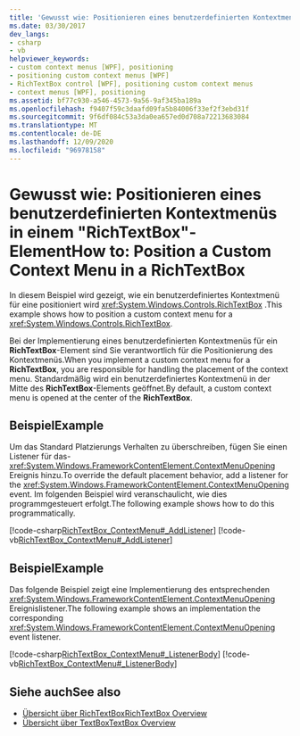 ```yaml
---
title: 'Gewusst wie: Positionieren eines benutzerdefinierten Kontextmenüs in einem "RichTextBox"-Element'
ms.date: 03/30/2017
dev_langs:
- csharp
- vb
helpviewer_keywords:
- custom context menus [WPF], positioning
- positioning custom context menus [WPF]
- RichTextBox control [WPF], positioning custom context menus
- context menus [WPF], positioning
ms.assetid: bf77c930-a546-4573-9a56-9af345ba189a
ms.openlocfilehash: f9407f59c3daafd09fa5b84006f33ef2f3ebd31f
ms.sourcegitcommit: 9f6df084c53a3da0ea657ed0d708a72213683084
ms.translationtype: MT
ms.contentlocale: de-DE
ms.lasthandoff: 12/09/2020
ms.locfileid: "96978158"
---
```

# <a name="how-to-position-a-custom-context-menu-in-a-richtextbox"></a><span data-ttu-id="544f4-102">Gewusst wie: Positionieren eines benutzerdefinierten Kontextmenüs in einem "RichTextBox"-Element</span><span class="sxs-lookup"><span data-stu-id="544f4-102">How to: Position a Custom Context Menu in a RichTextBox</span></span>
<span data-ttu-id="544f4-103">In diesem Beispiel wird gezeigt, wie ein benutzerdefiniertes Kontextmenü für eine positioniert wird <xref:System.Windows.Controls.RichTextBox> .</span><span class="sxs-lookup"><span data-stu-id="544f4-103">This example shows how to position a custom context menu for a <xref:System.Windows.Controls.RichTextBox>.</span></span>  
  
 <span data-ttu-id="544f4-104">Bei der Implementierung eines benutzerdefinierten Kontextmenüs für ein **RichTextBox**-Element sind Sie verantwortlich für die Positionierung des Kontextmenüs.</span><span class="sxs-lookup"><span data-stu-id="544f4-104">When you implement a custom context menu for a **RichTextBox**, you are responsible for handling the placement of the context menu.</span></span>  <span data-ttu-id="544f4-105">Standardmäßig wird ein benutzerdefiniertes Kontextmenü in der Mitte des **RichTextBox**-Elements geöffnet.</span><span class="sxs-lookup"><span data-stu-id="544f4-105">By default, a custom context menu is opened at the center of the **RichTextBox**.</span></span>  
  
## <a name="example"></a><span data-ttu-id="544f4-106">Beispiel</span><span class="sxs-lookup"><span data-stu-id="544f4-106">Example</span></span>  
 <span data-ttu-id="544f4-107">Um das Standard Platzierungs Verhalten zu überschreiben, fügen Sie einen Listener für das- <xref:System.Windows.FrameworkContentElement.ContextMenuOpening> Ereignis hinzu.</span><span class="sxs-lookup"><span data-stu-id="544f4-107">To override the default placement behavior, add a listener for the <xref:System.Windows.FrameworkContentElement.ContextMenuOpening> event.</span></span>  <span data-ttu-id="544f4-108">Im folgenden Beispiel wird veranschaulicht, wie dies programmgesteuert erfolgt.</span><span class="sxs-lookup"><span data-stu-id="544f4-108">The following example shows how to do this programmatically.</span></span>  
  
 [!code-csharp[RichTextBox_ContextMenu#_AddListener](~/samples/snippets/csharp/VS_Snippets_Wpf/RichTextBox_ContextMenu/CSharp/app.xaml.cs#_addlistener)]
 [!code-vb[RichTextBox_ContextMenu#_AddListener](~/samples/snippets/visualbasic/VS_Snippets_Wpf/RichTextBox_ContextMenu/VisualBasic/app.xaml.vb#_addlistener)]  
  
## <a name="example"></a><span data-ttu-id="544f4-109">Beispiel</span><span class="sxs-lookup"><span data-stu-id="544f4-109">Example</span></span>  
 <span data-ttu-id="544f4-110">Das folgende Beispiel zeigt eine Implementierung des entsprechenden <xref:System.Windows.FrameworkContentElement.ContextMenuOpening> Ereignislistener.</span><span class="sxs-lookup"><span data-stu-id="544f4-110">The following example shows an implementation the corresponding <xref:System.Windows.FrameworkContentElement.ContextMenuOpening> event listener.</span></span>  
  
 [!code-csharp[RichTextBox_ContextMenu#_ListenerBody](~/samples/snippets/csharp/VS_Snippets_Wpf/RichTextBox_ContextMenu/CSharp/app.xaml.cs#_listenerbody)]
 [!code-vb[RichTextBox_ContextMenu#_ListenerBody](~/samples/snippets/visualbasic/VS_Snippets_Wpf/RichTextBox_ContextMenu/VisualBasic/app.xaml.vb#_listenerbody)]  
  
## <a name="see-also"></a><span data-ttu-id="544f4-111">Siehe auch</span><span class="sxs-lookup"><span data-stu-id="544f4-111">See also</span></span>

- [<span data-ttu-id="544f4-112">Übersicht über RichTextBox</span><span class="sxs-lookup"><span data-stu-id="544f4-112">RichTextBox Overview</span></span>](richtextbox-overview.md)
- [<span data-ttu-id="544f4-113">Übersicht über TextBox</span><span class="sxs-lookup"><span data-stu-id="544f4-113">TextBox Overview</span></span>](textbox-overview.md)
